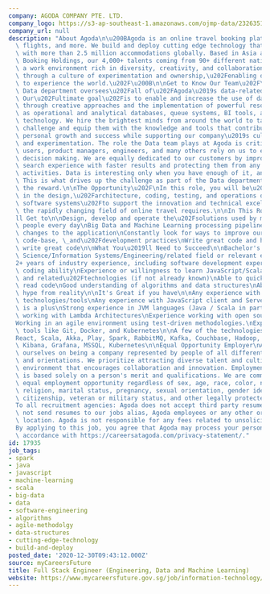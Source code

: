 ```yaml
---
company: AGODA COMPANY PTE. LTD.
company_logo: https://s3-ap-southeast-1.amazonaws.com/ojmp-data/23263519812c0cddd35b37c23d845a0b/agoda-company.png
company_url: null
description: "About Agoda\n\u200BAgoda is an online travel booking platform for accommodation,\
  \ flights, and more. We build and deploy cutting edge technology that connects travelers\
  \ with more than 2.5 million accommodations globally. Based in Asia and part of\
  \ Booking Holdings, our 4,000+ talents coming from 90+ different nationalities foster\
  \ a work environment rich in diversity, creativity, and collaboration. We innovate\
  \ through a culture of experimentation and ownership,\u202Fenabling our customers\
  \ to experience the world.\u202F\u200B\n\nGet to Know Our Team\u202F\n\u200BThe\
  \ Data department oversees\u202Fall of\u202FAgoda\u2019s data-related requirements.\
  \ Our\u202Fultimate goal\u202Fis to enable and increase the use of data in the company\
  \ through creative approaches and the implementation of powerful resources such\
  \ as operational and analytical databases, queue systems, BI tools, and data science\
  \ technology. We hire the brightest minds from around the world to take on this\
  \ challenge and equip them with the knowledge and tools that contribute to their\
  \ personal growth and success while supporting our company\u2019s culture of diversity\
  \ and experimentation. The role the Data team plays at Agoda is critical as business\
  \ users, product managers, engineers, and many others rely on us to empower their\
  \ decision making. We are equally dedicated to our customers by improving their\
  \ search experience with faster results and protecting them from any fraudulent\
  \ activities. Data is interesting only when you have enough of it, and we have plenty.\
  \ This is what drives up the challenge as part of the Data department, but also\
  \ the reward.\n\nThe Opportunity\u202F\nIn this role, you will be\u202Finvolved\
  \ in the design,\u202Farchitecture, coding, testing, and operations of our global-scale\
  \ software systems\u202Fto support the innovation and technical excellence that\
  \ the rapidly changing field of online travel requires.\n\nIn This Role, You\u2019\
  ll Get to\n\nDesign, develop and operate the\u202Fsolutions used by millions of\
  \ people every day\nBig Data and Machine Learning processing pipelines\nData-Driven\
  \ changes to the application\nConstantly look for ways to improve our products,\
  \ code-base, \_and\u202Fdevelopment practices\nWrite great code and help others\
  \ write great code\n\nWhat You\u2019ll Need to Succeed\n\nBachelor's degree in Computer\
  \ Science/Information Systems/Engineering/related field or relevant experience\n\
  2+ years of industry experience, including software development experience\nStrong\
  \ coding ability\nExperience or willingness to learn JavaScript/Scala/Spark/Kafka\
  \ and related\u202Ftechnologies (if not already known)\nAble to quickly and effectively\
  \ read code\nGood understanding of algorithms and data structures\nAbility to separate\
  \ hype from reality\n\nIt's Great if you have\n\nAny experience with \u2018Big Data\u2019\
  \ technologies/tools\nAny experience with JavaScript client and Server-side technologies\
  \ is a plus\nStrong experience in JVM languages (Java / Scala in particular)\nExperience\
  \ working with Lambda Architectures\nExperience working with open source products\n\
  Working in an agile environment using test-driven methodologies.\nExperience with\
  \ tools like Git, Docker, and Kubernetes\n\nA few of the technologies we use:\n\
  React, Scala, Akka, Play, Spark, RabbitMQ, Kafka, Couchbase, Hadoop, Impala, Elasticsearch,\
  \ Kibana, Grafana, MSSQL, Kubernetes\n\nEqual Opportunity Employer\nAgoda prides\
  \ ourselves on being a company represented by people of all different backgrounds\
  \ and orientations. We prioritize attracting diverse talent and cultivating an inclusive\
  \ environment that encourages collaboration and innovation. Employment at Agoda\
  \ is based solely on a person's merit and qualifications. We are committed to providing\
  \ equal employment opportunity regardless of sex, age, race, color, national origin,\
  \ religion, marital status, pregnancy, sexual orientation, gender identity, disability,\
  \ citizenship, veteran or military status, and other legally protected characteristics.\n\
  To all recruitment agencies: Agoda does not accept third party resumes. Please do\
  \ not send resumes to our jobs alias, Agoda employees or any other organization\
  \ location. Agoda is not responsible for any fees related to unsolicited resumes.\n\
  By applying to this job, you agree that Agoda may process your personal data in\
  \ accordance with https://careersatagoda.com/privacy-statement/."
id: 17935
job_tags:
- spark
- java
- javascript
- machine-learning
- scala
- big-data
- data
- software-engineering
- algorithms
- agile-methodolgy
- data-structures
- cutting-edge-technology
- build-and-deploy
posted_date: '2020-12-30T09:43:12.000Z'
source: myCareersFuture
title: Full Stack Engineer (Engineering, Data and Machine Learning)
website: https://www.mycareersfuture.gov.sg/job/information-technology/full-stack-engineer-agoda-company-38f67540b0896a36a0b489ccd5fc3a87
---
```

